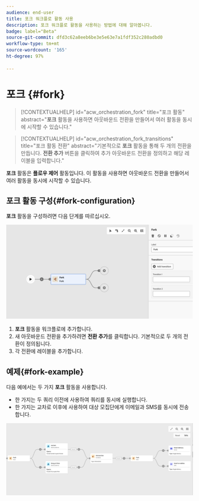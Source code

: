 ```yaml
---
audience: end-user
title: 포크 워크플로 활동 사용
description: 포크 워크플로 활동을 사용하는 방법에 대해 알아봅니다.
badge: label="Beta"
source-git-commit: dfd3c62a8eeb6be3e5e63e7a1fdf352c280adbd0
workflow-type: tm+mt
source-wordcount: '165'
ht-degree: 97%

---
```



# 포크 {#fork}

>[!CONTEXTUALHELP]
>id="acw_orchestration_fork"
>title="포크 활동"
>abstract="**포크** 활동을 사용하면 아웃바운드 전환을 만들어서 여러 활동을 동시에 시작할 수 있습니다."


>[!CONTEXTUALHELP]
>id="acw_orchestration_fork_transitions"
>title="포크 활동 전환"
>abstract="기본적으로 **포크** 활동을 통해 두 개의 전환을 만듭니다. **전환 추가** 버튼을 클릭하여 추가 아웃바운드 전환을 정의하고 해당 레이블을 입력합니다."

**포크** 활동은 **플로우 제어** 활동입니다. 이 활동을 사용하면 아웃바운드 전환을 만들어서 여러 활동을 동시에 시작할 수 있습니다.

## 포크 활동 구성{#fork-configuration}

**포크** 활동을 구성하려면 다음 단계를 따르십시오.

![](../assets/workflow-fork.png)

1. **포크** 활동을 워크플로에 추가합니다.
1. 새 아웃바운드 전환을 추가하려면 **전환 추가**&#x200B;를 클릭합니다. 기본적으로 두 개의 전환이 정의됩니다.
1. 각 전환에 레이블을 추가합니다.

## 예제{#fork-example}

다음 예에서는 두 가지 **포크** 활동을 사용합니다.

* 한 가지는 두 쿼리 이전에 사용하여 쿼리를 동시에 실행합니다.
* 한 가지는 교차로 이후에 사용하여 대상 모집단에게 이메일과 SMS를 동시에 전송합니다.

![](../assets/workflow-fork-example.png)

